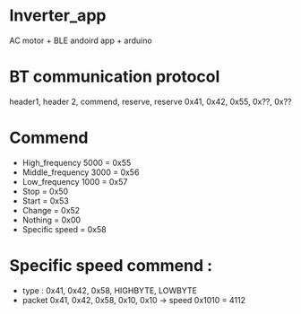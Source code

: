 # Inverter_app
AC motor + BLE andoird app + arduino

# BT communication protocol
header1, header 2, commend, reserve, reserve
0x41, 0x42, 0x55, 0x??, 0x??

# Commend
* High_frequency 5000 = 0x55
* Middle_frequency 3000 = 0x56 
* Low_frequency 1000 = 0x57  
* Stop = 0x50 
* Start = 0x53
* Change = 0x52
* Nothing = 0x00
* Specific speed = 0x58

# Specific speed commend : 
* type : 0x41, 0x42, 0x58, HIGHBYTE, LOWBYTE
* packet 0x41, 0x42, 0x58, 0x10, 0x10 -> speed 0x1010 = 4112
